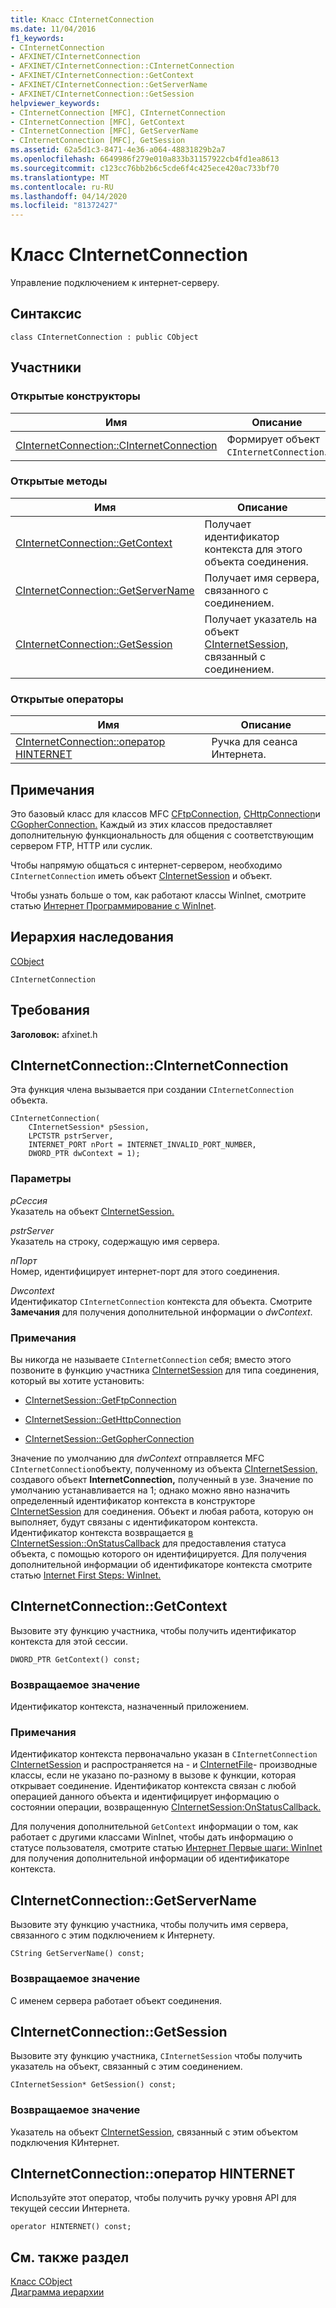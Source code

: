 ```yaml
---
title: Класс CInternetConnection
ms.date: 11/04/2016
f1_keywords:
- CInternetConnection
- AFXINET/CInternetConnection
- AFXINET/CInternetConnection::CInternetConnection
- AFXINET/CInternetConnection::GetContext
- AFXINET/CInternetConnection::GetServerName
- AFXINET/CInternetConnection::GetSession
helpviewer_keywords:
- CInternetConnection [MFC], CInternetConnection
- CInternetConnection [MFC], GetContext
- CInternetConnection [MFC], GetServerName
- CInternetConnection [MFC], GetSession
ms.assetid: 62a5d1c3-8471-4e36-a064-48831829b2a7
ms.openlocfilehash: 6649986f279e010a833b31157922cb4fd1ea8613
ms.sourcegitcommit: c123cc76bb2b6c5cde6f4c425ece420ac733bf70
ms.translationtype: MT
ms.contentlocale: ru-RU
ms.lasthandoff: 04/14/2020
ms.locfileid: "81372427"
---
```

# <a name="cinternetconnection-class"></a>Класс CInternetConnection

Управление подключением к интернет-серверу.

## <a name="syntax"></a>Синтаксис

```
class CInternetConnection : public CObject
```

## <a name="members"></a>Участники

### <a name="public-constructors"></a>Открытые конструкторы

|Имя|Описание|
|----------|-----------------|
|[CInternetConnection::CInternetConnection](#cinternetconnection)|Формирует объект `CInternetConnection`.|

### <a name="public-methods"></a>Открытые методы

|Имя|Описание|
|----------|-----------------|
|[CInternetConnection::GetContext](#getcontext)|Получает идентификатор контекста для этого объекта соединения.|
|[CInternetConnection::GetServerName](#getservername)|Получает имя сервера, связанного с соединением.|
|[CInternetConnection::GetSession](#getsession)|Получает указатель на объект [CInternetSession,](../../mfc/reference/cinternetsession-class.md) связанный с соединением.|

### <a name="public-operators"></a>Открытые операторы

|Имя|Описание|
|----------|-----------------|
|[CInternetConnection::оператор HINTERNET](#operator_hinternet)|Ручка для сеанса Интернета.|

## <a name="remarks"></a>Примечания

Это базовый класс для классов MFC [CFtpConnection](../../mfc/reference/cftpconnection-class.md), [CHttpConnection](../../mfc/reference/chttpconnection-class.md)и [CGopherConnection.](../../mfc/reference/cgopherconnection-class.md) Каждый из этих классов предоставляет дополнительную функциональность для общения с соответствующим сервером FTP, HTTP или суслик.

Чтобы напрямую общаться с интернет-сервером, необходимо `CInternetConnection` иметь объект [CInternetSession](../../mfc/reference/cinternetsession-class.md) и объект.

Чтобы узнать больше о том, как работают классы WinInet, смотрите статью [Интернет Программирование с WinInet](../../mfc/win32-internet-extensions-wininet.md).

## <a name="inheritance-hierarchy"></a>Иерархия наследования

[CObject](../../mfc/reference/cobject-class.md)

`CInternetConnection`

## <a name="requirements"></a>Требования

**Заголовок:** afxinet.h

## <a name="cinternetconnectioncinternetconnection"></a><a name="cinternetconnection"></a>CInternetConnection::CInternetConnection

Эта функция члена вызывается при создании `CInternetConnection` объекта.

```
CInternetConnection(
    CInternetSession* pSession,
    LPCTSTR pstrServer,
    INTERNET_PORT nPort = INTERNET_INVALID_PORT_NUMBER,
    DWORD_PTR dwContext = 1);
```

### <a name="parameters"></a>Параметры

*pСессия*<br/>
Указатель на объект [CInternetSession.](../../mfc/reference/cinternetsession-class.md)

*pstrServer*<br/>
Указатель на строку, содержащую имя сервера.

*nПорт*<br/>
Номер, идентифицирует интернет-порт для этого соединения.

*Dwcontext*<br/>
Идентификатор `CInternetConnection` контекста для объекта. Смотрите **Замечания** для получения дополнительной информации о *dwContext*.

### <a name="remarks"></a>Примечания

Вы никогда не называете `CInternetConnection` себя; вместо этого позвоните в функцию участника [CInternetSession](../../mfc/reference/cinternetsession-class.md) для типа соединения, который вы хотите установить:

- [CInternetSession::GetFtpConnection](../../mfc/reference/cinternetsession-class.md#getftpconnection)

- [CInternetSession::GetHttpConnection](../../mfc/reference/cinternetsession-class.md#gethttpconnection)

- [CInternetSession::GetGopherConnection](../../mfc/reference/cinternetsession-class.md#getgopherconnection)

Значение по умолчанию для *dwContext* отправляется MFC `CInternetConnection`объекту, полученному из объекта [CInternetSession,](../../mfc/reference/cinternetsession-class.md) создавого объект **InternetConnection,** полученный в узе. Значение по умолчанию устанавливается на 1; однако можно явно назначить определенный идентификатор контекста в конструкторе [CInternetSession](../../mfc/reference/cinternetsession-class.md#cinternetsession) для соединения. Объект и любая работа, которую он выполняет, будут связаны с идентификатором контекста. Идентификатор контекста возвращается [в CInternetSession::OnStatusCallback](../../mfc/reference/cinternetsession-class.md#onstatuscallback) для предоставления статуса объекта, с помощью которого он идентифицируется. Для получения дополнительной информации об идентификаторе контекста смотрите статью [Internet First Steps: WinInet.](../../mfc/wininet-basics.md)

## <a name="cinternetconnectiongetcontext"></a><a name="getcontext"></a>CInternetConnection::GetContext

Вызовите эту функцию участника, чтобы получить идентификатор контекста для этой сессии.

```
DWORD_PTR GetContext() const;
```

### <a name="return-value"></a>Возвращаемое значение

Идентификатор контекста, назначенный приложением.

### <a name="remarks"></a>Примечания

Идентификатор контекста первоначально указан в `CInternetConnection` [CInternetSession](../../mfc/reference/cinternetsession-class.md) и распространяется на - и [CInternetFile](../../mfc/reference/cinternetfile-class.md)- производные классы, если не указано по-разному в вызове к функции, которая открывает соединение. Идентификатор контекста связан с любой операцией данного объекта и идентифицирует информацию о состоянии операции, возвращенную [CInternetSession:OnStatusCallback.](../../mfc/reference/cinternetsession-class.md#onstatuscallback)

Для получения дополнительной `GetContext` информации о том, как работает с другими классами WinInet, чтобы дать информацию о статусе пользователя, смотрите статью [Интернет Первые шаги: WinInet](../../mfc/wininet-basics.md) для получения дополнительной информации об идентификаторе контекста.

## <a name="cinternetconnectiongetservername"></a><a name="getservername"></a>CInternetConnection::GetServerName

Вызовите эту функцию участника, чтобы получить имя сервера, связанного с этим подключением к Интернету.

```
CString GetServerName() const;
```

### <a name="return-value"></a>Возвращаемое значение

С именем сервера работает объект соединения.

## <a name="cinternetconnectiongetsession"></a><a name="getsession"></a>CInternetConnection::GetSession

Вызовите эту функцию участника, `CInternetSession` чтобы получить указатель на объект, связанный с этим соединением.

```
CInternetSession* GetSession() const;
```

### <a name="return-value"></a>Возвращаемое значение

Указатель на объект [CInternetSession,](../../mfc/reference/cinternetsession-class.md) связанный с этим объектом подключения КИнтернет.

## <a name="cinternetconnectionoperator-hinternet"></a><a name="operator_hinternet"></a>CInternetConnection::оператор HINTERNET

Используйте этот оператор, чтобы получить ручку уровня API для текущей сессии Интернета.

```
operator HINTERNET() const;
```

## <a name="see-also"></a>См. также раздел

[Класс CObject](../../mfc/reference/cobject-class.md)<br/>
[Диаграмма иерархии](../../mfc/hierarchy-chart.md)
